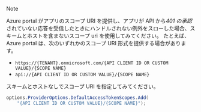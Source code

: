 > [!NOTE]
> Azure portal がアプリのスコープ URI を提供し、アプリが API から*401 の承認*されていない応答を受信したときにハンドルされない例外をスローした場合、スキームとホストを含まないスコープ uri を使用してみてください。 たとえば、Azure portal は、次のいずれかのスコープ URI 形式を提供する場合があります。
>
> * `https://{TENANT}.onmicrosoft.com/{API CLIENT ID OR CUSTOM VALUE}/{SCOPE NAME}`
> * `api://{API CLIENT ID OR CUSTOM VALUE}/{SCOPE NAME}`
>
> スキームとホストなしでスコープ URI を指定してみてください。
>
> ```csharp
> options.ProviderOptions.DefaultAccessTokenScopes.Add(
>     "{API CLIENT ID OR CUSTOM VALUE}/{SCOPE NAME}");
> ```
